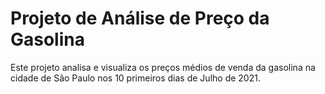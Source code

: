 # Projeto de Análise de Preço da Gasolina

Este projeto analisa e visualiza os preços médios de venda da gasolina na cidade de São Paulo nos 10 primeiros dias de Julho de 2021.
